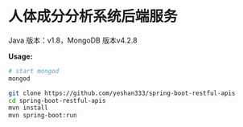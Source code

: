 # 人体成分分析系统后端服务

Java 版本：v1.8，MongoDB 版本v4.2.8

**Usage:**

```bash
# start mongod
mongod
```

```bash
git clone https://github.com/yeshan333/spring-boot-restful-apis
cd spring-boot-restful-apis
mvn install
mvn spring-boot:run
```